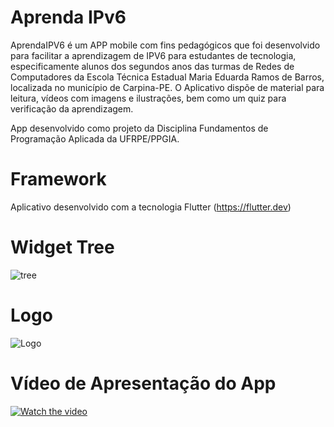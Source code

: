 # Aprenda IPv6
AprendaIPV6 é um APP mobile com fins pedagógicos que foi desenvolvido para facilitar a aprendizagem de IPV6 para estudantes de tecnologia, especificamente alunos dos segundos anos das turmas de Redes de Computadores da Escola Técnica Estadual Maria Eduarda Ramos de Barros, localizada no município de Carpina-PE. O Aplicativo dispõe de material para leitura, vídeos com imagens e ilustrações, bem como um quiz para verificação da aprendizagem.

App desenvolvido como projeto da Disciplina Fundamentos de Programação Aplicada da UFRPE/PPGIA.

# Framework
Aplicativo desenvolvido com a tecnologia Flutter (https://flutter.dev)

# Widget Tree
![tree](https://user-images.githubusercontent.com/81421837/126052518-af764f20-aa9b-4da0-8250-ef4efe918560.png)

# Logo
![Logo](https://github.com/carlossantos2/AprendaIPV6/blob/2c91030e7d43e3dff9878e29e06741dfc70f59ba/Logo%20IPv6.png)

# Vídeo de Apresentação do App
[![Watch the video](https://img.youtube.com/vi/3FtoSkYX72s/maxresdefault.jpg)](https://www.youtube.com/watch?v=3FtoSkYX72s)
